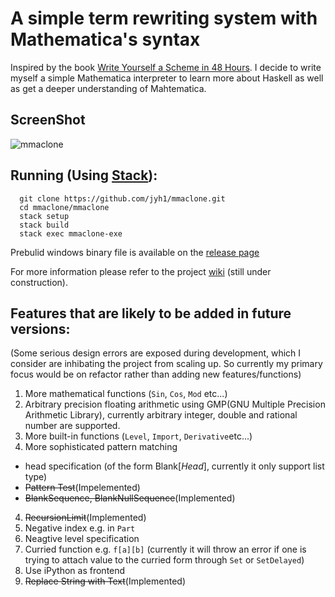 # A simple term rewriting system with Mathematica's syntax

Inspired by the book [Write Yourself a Scheme in 48 Hours](https://en.wikibooks.org/wiki/Write_Yourself_a_Scheme_in_48_Hours).
I decide to write myself a simple Mathematica interpreter to learn more about Haskell as well as
get a deeper understanding of Mahtematica.

## ScreenShot

![mmaclone](https://raw.githubusercontent.com/jyh1/mmaclone/master/demo.GIF)


## Running (Using [Stack](https://github.com/commercialhaskell/stack)):
```
  git clone https://github.com/jyh1/mmaclone.git
  cd mmaclone/mmaclone
  stack setup
  stack build
  stack exec mmaclone-exe
```

Prebulid windows binary file is available on the [release page](https://github.com/jyh1/mmaclone/releases)

For more information please refer to the project [wiki](https://github.com/jyh1/mmaclone/wiki) (still under construction).



## Features that are likely to be added in future versions:
(Some serious design errors are exposed during development, which I consider are inhibating
  the project from scaling up. So currently my primary focus would be on refactor
  rather than adding new features/functions)

1. More mathematical functions (`Sin`, `Cos`, `Mod` etc...)
2. Arbitrary precision floating arithmetic using GMP(GNU Multiple Precision Arithmetic Library), currently arbitrary integer, double and rational number are supported.
2. More built-in functions (`Level`, `Import`, `Derivative`etc...)
3. More sophisticated pattern matching
  * head specification (of the form Blank[*Head*], currently it only support list type)
  * ~~Pattern Test~~(Impelemented)
  * ~~BlankSequence, BlankNullSequence~~(Implemented)
4. ~~RecursionLimit~~(Implemented)
5. Negative index e.g. in `Part`
6. Neagtive level specification
7. Curried function e.g. `f[a][b]` (currently it will throw an error if one is trying to attach value to
  the curried form through `Set` or `SetDelayed`)
8. Use iPython as frontend
9. ~~Replace String with Text~~(Implemented)
